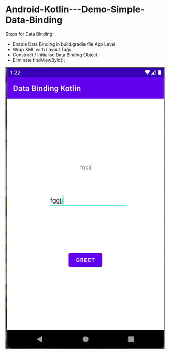 # Android-Kotlin---Demo-Simple-Data-Binding

Steps for Data Binding:
- Enable Data Binding in build.gradle file App Level
- Wrap XML  with Layout Tags
- Construct / Initialise Data Binding Object.
- Eliminate findViewById();


![SS](https://github.com/VaibhavMojidra/Android-Kotlin---Demo-Simple-Data-Binding/blob/master/screenshots/Screenshot%202021-05-21%20at%201.22.59%20PM.png)
